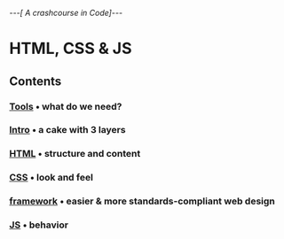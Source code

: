 *---[ A crashcourse in Code]---*
# HTML, CSS & JS

## Contents

### [Tools](00_requirements.md) • what do we need?
### [Intro](01_intro.md) • a cake with 3 layers
### [HTML](02_html.md) • structure and content
### [CSS](03_css.md) • look and feel
### [framework](04_frameworks.md) • easier & more standards-compliant web design
### [JS](05_js.md) • behavior


<!--
6. [PHP]() • a server site scripting language
4. [Forms](04_forms.md)
-->
